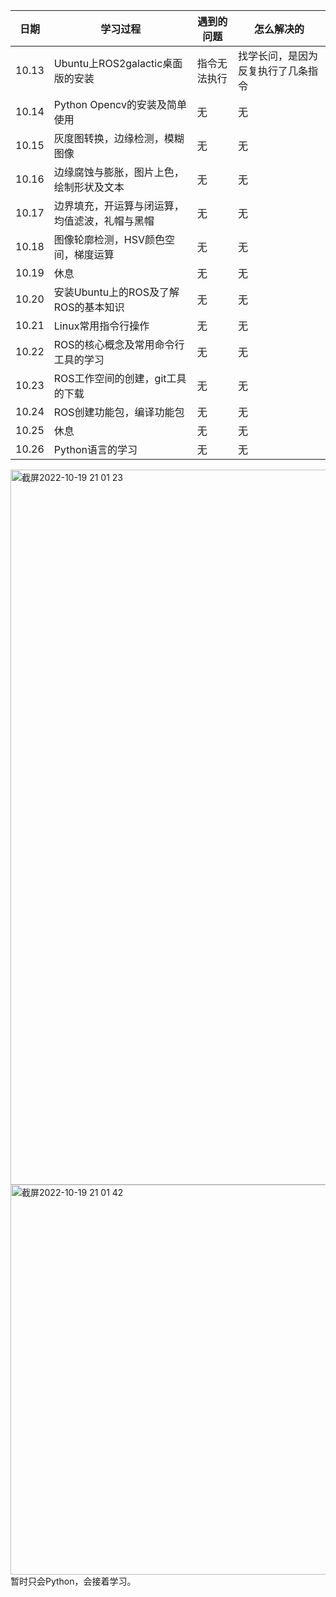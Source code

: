 | 日期 | 学习过程 | 遇到的问题 | 怎么解决的 |
| --- | --- | --- | --- |
| 10.13 | Ubuntu上ROS2galactic桌面版的安装 | 指令无法执行 | 找学长问，是因为反复执行了几条指令 |
| 10.14 | Python Opencv的安装及简单使用 | 无 | 无 |
| 10.15 | 灰度图转换，边缘检测，模糊图像 | 无 | 无 |
| 10.16 | 边缘腐蚀与膨胀，图片上色，绘制形状及文本 | 无 | 无 |
| 10.17 | 边界填充，开运算与闭运算，均值滤波，礼帽与黑帽 | 无 | 无 | 
| 10.18 | 图像轮廓检测，HSV颜色空间，梯度运算 | 无 | 无 |
| 10.19 | 休息 | 无 | 无 |
| 10.20 | 安装Ubuntu上的ROS及了解ROS的基本知识 | 无 | 无 |
| 10.21 | Linux常用指令行操作 | 无 | 无 |
| 10.22 | ROS的核心概念及常用命令行工具的学习 | 无 | 无 |
| 10.23 | ROS工作空间的创建，git工具的下载| 无 | 无 |
| 10.24 | ROS创建功能包，编译功能包| 无 | 无 |
| 10.25 | 休息 | 无 | 无 |
| 10.26 | Python语言的学习 | 无 | 无 |
<img width="1144" alt="截屏2022-10-19 21 01 23" src="https://user-images.githubusercontent.com/113850930/196701214-e4b45402-ba6a-4ba9-bbd7-4a33b7b830f2.png">
<img width="624" alt="截屏2022-10-19 21 01 42" src="https://user-images.githubusercontent.com/113850930/196701223-faa1cafd-e4d1-4027-b141-07b32ee41258.png">
暂时只会Python，会接着学习。
